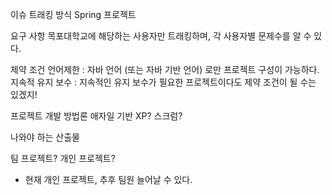 이슈 트래킹 방식 Spring 프로젝트

요구 사항
목포대학교에 해당하는 사용자만 트래킹하며, 각 사용자별 문제수를 알 수 있다.


제약 조건
언어제한 : 자바 언어 (또는 자바 기반 언어) 로만 프로젝트 구성이 가능하다.
지속적 유지 보수 : 지속적인 유지 보수가 필요한 프로젝트이다도 제약 조건이 될 수는 있겠지!


프로젝트 개발 방법론
애자일 기반
XP? 스크럼?


나와야 하는 산출물

팀 프로젝트? 개인 프로젝트?
- 현재 개인 프로젝트, 추후 팀원 늘어날 수 있다.
